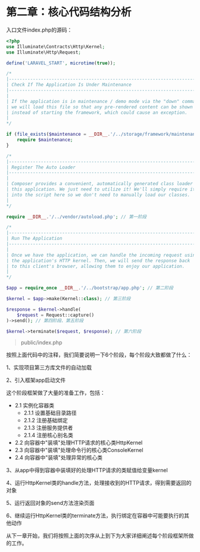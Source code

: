 # 第二章：核心代码结构分析

入口文件index.php的源码：

```php
<?php
use Illuminate\Contracts\Http\Kernel;
use Illuminate\Http\Request;

define('LARAVEL_START', microtime(true));

/*
|--------------------------------------------------------------------------
| Check If The Application Is Under Maintenance
|--------------------------------------------------------------------------
|
| If the application is in maintenance / demo mode via the "down" command
| we will load this file so that any pre-rendered content can be shown
| instead of starting the framework, which could cause an exception.
|
*/

if (file_exists($maintenance = __DIR__.'/../storage/framework/maintenance.php')) {
    require $maintenance;
}

/*
|--------------------------------------------------------------------------
| Register The Auto Loader
|--------------------------------------------------------------------------
|
| Composer provides a convenient, automatically generated class loader for
| this application. We just need to utilize it! We'll simply require it
| into the script here so we don't need to manually load our classes.
|
*/

require __DIR__.'/../vendor/autoload.php'; // 第一阶段

/*
|--------------------------------------------------------------------------
| Run The Application
|--------------------------------------------------------------------------
|
| Once we have the application, we can handle the incoming request using
| the application's HTTP kernel. Then, we will send the response back
| to this client's browser, allowing them to enjoy our application.
|
*/

$app = require_once __DIR__.'/../bootstrap/app.php'; // 第二阶段

$kernel = $app->make(Kernel::class); // 第三阶段

$response = $kernel->handle( 
    $request = Request::capture()
)->send(); // 第四阶段、第五阶段

$kernel->terminate($request, $response); // 第六阶段
```

> public/index.php

按照上面代码中的注释，我们简要说明一下6个阶段，每个阶段大致都做了什么：

1、实现项目第三方库文件的自动加载

2、引入框架app启动文件

这个阶段框架做了大量的准备工作，包括：

  - 2.1 实例化容器类
    - 2.1.1 设置基础目录路径
    - 2.1.2 注册基础绑定
    - 2.1.3 注册服务提供者
    - 2.1.4 注册核心别名类
  - 2.2 向容器中"装填"处理HTTP请求的核心类HttpKernel
  - 2.3 向容器中"装填"处理命令行的核心类ConsoleKernel
  - 2.4 向容器中"装填"处理异常的核心类

3、从app中得到容器中装填好的处理HTTP请求的类赋值给变量kernel

4、运行HttpKernel类的handle方法，处理接收到的HTTP请求，得到需要返回的对象

5、运行返回对象的send方法渲染页面

6、继续运行HttpKernel类的terminate方法，执行绑定在容器中可能要执行的其他动作

从下一章开始，我们将按照上面的次序从上到下为大家详细阐述每个阶段框架所做的工作。